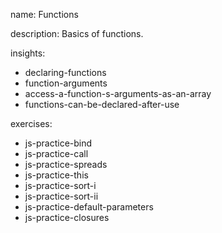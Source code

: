 name: Functions

description: Basics of functions. 

insights:
  - declaring-functions
  - function-arguments
  - access-a-function-s-arguments-as-an-array
  - functions-can-be-declared-after-use

exercises:
  - js-practice-bind
  - js-practice-call
  - js-practice-spreads
  - js-practice-this
  - js-practice-sort-i
  - js-practice-sort-ii
  - js-practice-default-parameters
  - js-practice-closures

